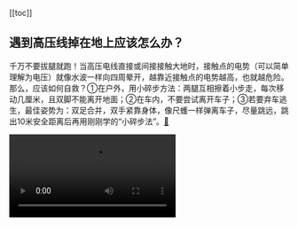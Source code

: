 [[toc]]
## 遇到高压线掉在地上应该怎么办？

千万不要拔腿就跑！当高压电线直接或间接接触大地时，接触点的电势（可以简单理解为电压）就像水波一样向四周晕开，越靠近接触点的电势越高，也就越危险。那么，应该如何自救？①在户外，用小碎步方法：两腿互相擦着小步走，每次移动几厘米，且双脚不能离开地面；②在车内，不要尝试离开车子；③若要弃车逃生，最佳姿势为：双足合并，双手紧靠身体，像尺蠖一样弹离车子，尽量跳远，跳出10米安全距离后再用刚刚学的“小碎步法”。[🔗](https://weibo.com/5342220662/OyNnZt138)

<video controls>
<source src="./src/20250106/1.mp4"  type="video/mp4">
</video>

